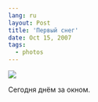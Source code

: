 ```yaml
---
lang: ru
layout: Post
title: 'Первый снег'
date: Oct 15, 2007
tags:
  - photos
---
```


![](photo://Sapegin_Artem_20D_2007-10-14_445-4526)

Сегодня днём за окном.
